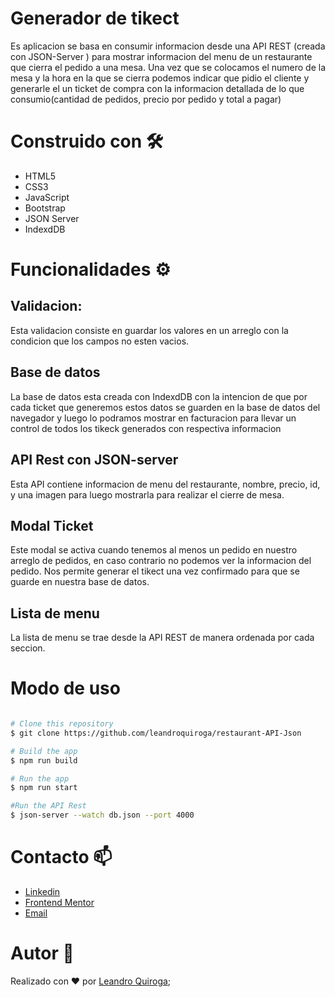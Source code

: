 # Generador de tikect 
Es aplicacion se basa en consumir informacion desde una API REST (creada con JSON-Server ) para mostrar informacion del menu de un restaurante que cierra el pedido a una mesa. Una vez que se colocamos el numero de la mesa y la hora en la que se cierra podemos indicar que pidio el cliente y generarle el un ticket de compra con la informacion detallada de lo que consumio(cantidad de pedidos, precio por pedido y total a pagar)

# Construido con 🛠️
* HTML5
* CSS3
* JavaScript
* Bootstrap
* JSON Server
* IndexdDB

# Funcionalidades ⚙️
## Validacion: 
Esta validacion consiste en guardar los valores en un arreglo con la condicion que los campos no esten vacios. 

## Base de datos 
La base de datos esta creada con IndexdDB con la intencion de que por cada ticket que generemos estos datos se guarden en la base de datos del navegador y luego lo podramos mostrar en facturacion para llevar un control de todos los tikeck generados con respectiva informacion 

## API Rest con JSON-server 
Esta API contiene informacion de menu del restaurante, nombre, precio, id, y una imagen para luego mostrarla para realizar el cierre de mesa.

## Modal Ticket
Este modal se activa cuando tenemos al menos un pedido en nuestro arreglo de pedidos, en caso contrario no podemos ver la informacion del pedido. Nos permite generar el tikect una vez confirmado para que se guarde en nuestra base de datos. 

## Lista de menu 
La lista de menu se trae desde la API REST de manera ordenada por cada seccion. 


# Modo de uso 
```bash

# Clone this repository
$ git clone https://github.com/leandroquiroga/restaurant-API-Json

# Build the app
$ npm run build

# Run the app
$ npm run start

#Run the API Rest 
$ json-server --watch db.json --port 4000

```

# Contacto 📫
- [Linkedin](https://www.linkedin.com/in/leanquiroga95/)
- [Frontend Mentor](https://www.frontendmentor.io/profile/leandroquiroga)
- [Email](mailto:leandroquiroga9514@gmail.com)

# Autor 👤
Realizado con ❤️ por [Leandro Quiroga](https://github.com/leandroquiroga);